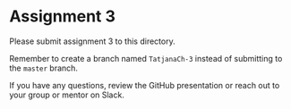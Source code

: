 # Assignment 3

Please submit assignment 3 to this directory.

Remember to create a branch named `TatjanaCh-3` 
instead of submitting to the `master` branch.

If you have any questions, review the GitHub presentation or reach
out to your group or mentor on Slack.
